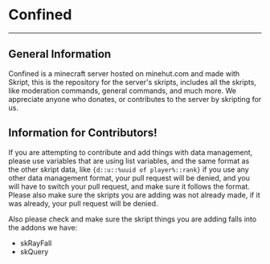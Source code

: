 # Confined
--------

## General Information
Confined is a minecraft server hosted on minehut.com and made with Skript, this is the repository for the server's skripts, includes all the skripts, like moderation commands, general commands, and much more. We appreciate anyone who donates, or contributes to the server by skripting for us.

## Information for Contributors!
If you are attempting to contribute and add things with data management, please use variables that are using list variables, and the same format as the other skript data, like `{d::u::%uuid of player%::rank}` if you use any other data management format, your pull request will be denied, and you will have to switch your pull request, and make sure it follows the format. Please also make sure the skripts you are adding was not already made, if it was already, your pull request will be denied.

Also please check and make sure the skript things you are adding falls into the addons we have:
 - skRayFall
 - skQuery
